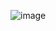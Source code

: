 ![image](https://github.com/creepereye1204/TIL/assets/112455232/296ca723-bb78-4f12-a52e-a1518a9bf1de)
